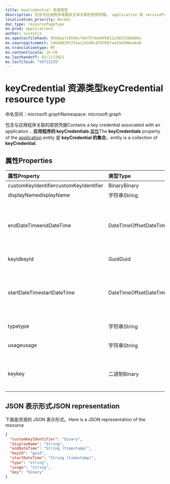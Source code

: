```yaml
---
title: keyCredential 资源类型
description: 包含与应用程序或服务主体关联的密钥凭据。 application 和 servicePrincipal 实体的 **keyCredentials** 属性是 **keyCredential 的集合**。
localization_priority: Normal
doc_type: resourcePageType
ms.prod: applications
author: sureshja
ms.openlocfilehash: 05b0aa71059bcf0ef974e49fb012a3815386b9be
ms.sourcegitcommit: 14648839f2feac2e5d6c8f876b7ae43e996ea6a0
ms.translationtype: MT
ms.contentlocale: zh-CN
ms.lasthandoff: 03/11/2021
ms.locfileid: "50722235"
---
```

# <a name="keycredential-resource-type"></a><span data-ttu-id="87e56-104">keyCredential 资源类型</span><span class="sxs-lookup"><span data-stu-id="87e56-104">keyCredential resource type</span></span>

<span data-ttu-id="87e56-105">命名空间：microsoft.graph</span><span class="sxs-lookup"><span data-stu-id="87e56-105">Namespace: microsoft.graph</span></span>

<span data-ttu-id="87e56-106">包含与应用程序关联的密钥凭据</span><span class="sxs-lookup"><span data-stu-id="87e56-106">Contains a key credential associated with an application</span></span> <!--or a service principal--><span data-ttu-id="87e56-107">.</span><span class="sxs-lookup"><span data-stu-id="87e56-107">.</span></span> <span data-ttu-id="87e56-108">**应用程序的 keyCredentials** [属性](application.md)</span><span class="sxs-lookup"><span data-stu-id="87e56-108">The **keyCredentials** property of the [application](application.md)</span></span> <!--and [servicePrincipal](serviceprincipal.md)--> <span data-ttu-id="87e56-109">entity 是 **keyCredential 的集合**。</span><span class="sxs-lookup"><span data-stu-id="87e56-109">entity is a collection of **keyCredential**.</span></span>

## <a name="properties"></a><span data-ttu-id="87e56-110">属性</span><span class="sxs-lookup"><span data-stu-id="87e56-110">Properties</span></span>
| <span data-ttu-id="87e56-111">属性</span><span class="sxs-lookup"><span data-stu-id="87e56-111">Property</span></span>     | <span data-ttu-id="87e56-112">类型</span><span class="sxs-lookup"><span data-stu-id="87e56-112">Type</span></span>   |<span data-ttu-id="87e56-113">说明</span><span class="sxs-lookup"><span data-stu-id="87e56-113">Description</span></span>|
|:---------------|:--------|:----------|
|<span data-ttu-id="87e56-114">customKeyIdentifier</span><span class="sxs-lookup"><span data-stu-id="87e56-114">customKeyIdentifier</span></span>|<span data-ttu-id="87e56-115">Binary</span><span class="sxs-lookup"><span data-stu-id="87e56-115">Binary</span></span>| <span data-ttu-id="87e56-116">自定义密钥标识符</span><span class="sxs-lookup"><span data-stu-id="87e56-116">Custom key identifier</span></span> |
| <span data-ttu-id="87e56-117">displayName</span><span class="sxs-lookup"><span data-stu-id="87e56-117">displayName</span></span> | <span data-ttu-id="87e56-118">字符串</span><span class="sxs-lookup"><span data-stu-id="87e56-118">String</span></span> | <span data-ttu-id="87e56-119">密钥的友好名称。</span><span class="sxs-lookup"><span data-stu-id="87e56-119">Friendly name for the key.</span></span> <span data-ttu-id="87e56-120">可选。</span><span class="sxs-lookup"><span data-stu-id="87e56-120">Optional.</span></span> |
|<span data-ttu-id="87e56-121">endDateTime</span><span class="sxs-lookup"><span data-stu-id="87e56-121">endDateTime</span></span>|<span data-ttu-id="87e56-122">DateTimeOffset</span><span class="sxs-lookup"><span data-stu-id="87e56-122">DateTimeOffset</span></span>|<span data-ttu-id="87e56-123">凭据过期的日期和时间。时间戳类型表示使用 ISO 8601 格式的日期和时间信息，并且始终采用 UTC 时间。</span><span class="sxs-lookup"><span data-stu-id="87e56-123">The date and time at which the credential expires.The Timestamp type represents date and time information using ISO 8601 format and is always in UTC time.</span></span> <span data-ttu-id="87e56-124">例如，2014 年 1 月 1 日午夜 UTC 为 `2014-01-01T00:00:00Z`</span><span class="sxs-lookup"><span data-stu-id="87e56-124">For example, midnight UTC on Jan 1, 2014 is `2014-01-01T00:00:00Z`</span></span>|
|<span data-ttu-id="87e56-125">keyId</span><span class="sxs-lookup"><span data-stu-id="87e56-125">keyId</span></span>|<span data-ttu-id="87e56-126">Guid</span><span class="sxs-lookup"><span data-stu-id="87e56-126">Guid</span></span>|<span data-ttu-id="87e56-127">该密钥 (GUID) 标识符。</span><span class="sxs-lookup"><span data-stu-id="87e56-127">The unique identifier (GUID) for the key.</span></span>|
|<span data-ttu-id="87e56-128">startDateTime</span><span class="sxs-lookup"><span data-stu-id="87e56-128">startDateTime</span></span>|<span data-ttu-id="87e56-129">DateTimeOffset</span><span class="sxs-lookup"><span data-stu-id="87e56-129">DateTimeOffset</span></span>|<span data-ttu-id="87e56-130">凭据生效的日期和时间。时间戳类型表示使用 ISO 8601 格式的日期和时间信息，并且始终采用 UTC 时间。</span><span class="sxs-lookup"><span data-stu-id="87e56-130">The date and time at which the credential becomes valid.The Timestamp type represents date and time information using ISO 8601 format and is always in UTC time.</span></span> <span data-ttu-id="87e56-131">例如，2014 年 1 月 1 日午夜 UTC 为 `2014-01-01T00:00:00Z`</span><span class="sxs-lookup"><span data-stu-id="87e56-131">For example, midnight UTC on Jan 1, 2014 is `2014-01-01T00:00:00Z`</span></span>|
|<span data-ttu-id="87e56-132">type</span><span class="sxs-lookup"><span data-stu-id="87e56-132">type</span></span>|<span data-ttu-id="87e56-133">字符串</span><span class="sxs-lookup"><span data-stu-id="87e56-133">String</span></span>|<span data-ttu-id="87e56-134">密钥凭据的类型;例如，"Symmetric"。</span><span class="sxs-lookup"><span data-stu-id="87e56-134">The type of key credential; for example, “Symmetric”.</span></span>|
|<span data-ttu-id="87e56-135">usage</span><span class="sxs-lookup"><span data-stu-id="87e56-135">usage</span></span>|<span data-ttu-id="87e56-136">字符串</span><span class="sxs-lookup"><span data-stu-id="87e56-136">String</span></span>|<span data-ttu-id="87e56-137">一个描述密钥的用途的字符串;例如，"Verify"。</span><span class="sxs-lookup"><span data-stu-id="87e56-137">A string that describes the purpose for which the key can be used; for example, “Verify”.</span></span>|
|<span data-ttu-id="87e56-138">key</span><span class="sxs-lookup"><span data-stu-id="87e56-138">key</span></span>|<span data-ttu-id="87e56-139">二进制</span><span class="sxs-lookup"><span data-stu-id="87e56-139">Binary</span></span>| <span data-ttu-id="87e56-140">转换为 Base64 字符串的字节数组中的证书原始数据;例如， `[System.Convert]::ToBase64String($Cert.GetRawCertData())` 。</span><span class="sxs-lookup"><span data-stu-id="87e56-140">The certificate's raw data in byte array converted to Base64 string; for example, `[System.Convert]::ToBase64String($Cert.GetRawCertData())`.</span></span> |

## <a name="json-representation"></a><span data-ttu-id="87e56-141">JSON 表示形式</span><span class="sxs-lookup"><span data-stu-id="87e56-141">JSON representation</span></span>

<span data-ttu-id="87e56-142">下面是资源的 JSON 表示形式。</span><span class="sxs-lookup"><span data-stu-id="87e56-142">Here is a JSON representation of the resource</span></span>

<!-- {
  "blockType": "resource",
  "optionalProperties": [

  ],
  "@odata.type": "microsoft.graph.keyCredential"
}-->

```json
{
  "customKeyIdentifier": "binary",
  "displayName": "String",
  "endDateTime": "String (timestamp)",
  "keyId": "guid",
  "startDateTime": "String (timestamp)",
  "type": "string",
  "usage": "string",
  "key": "binary"
}

```

<!-- uuid: 8fcb5dbc-d5aa-4681-8e31-b001d5168d79
2015-10-25 14:57:30 UTC -->
<!--
{
  "type": "#page.annotation",
  "description": "keyCredential resource",
  "keywords": "",
  "section": "documentation",
  "tocPath": "",
  "suppressions": []
}
-->

